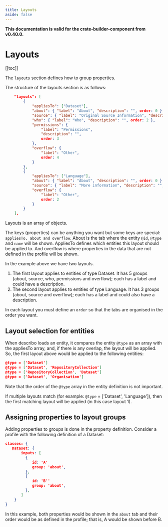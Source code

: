 ```yaml
---
title: Layouts
aside: false
---
```


**This documentation is valid for the crate-builder-component from v0.40.0.**

# Layouts

[[toc]]

The `layouts` section defines how to group properties.

The structure of the layouts section is as follows:

```JSON
    "layouts": [
        {
            "appliesTo": ["Dataset"],
            "about": { "label": "About", "description": "", order: 0 },
            "source": { "label": "Original Source Information", "description": "", order: 1 },
            "who": { "label": "Who", "description": "", order: 2 },
            "permissions": {
                "label": "Permissions",
                "description": "",
                order: 3
            },
            "overflow": {
                "label": "Other",
                order: 4
            }
        },
        {
            "appliesTo": ["Language"],
            "about": { "label": "About", "description": "", order: 0 },
            "source": { "label": "More information", "description": "", order: 1 },
            "overflow": {
                "label": "Other",
                order: 2
            }
        }
    ],
```

Layouts is an array of objects.

The keys (properties) can be anything you want but some keys are special:
`appliesTo, about and overflow`. About is the tab where the entity `@id`, `@type` and `name` will be
shown. AppliesTo defines which entities this layout should be applied to. And overflow is where
properties in the data that are not defined in the profile will be shown.

In the example above we have two layouts.

1. The first layout applies to entities of type Dataset. It has 5 groups (about, source, who,
   permissions and overflow); each has a label and could have a description.
2. The second layout applies to entities of type Language. It has 3 groups (about, source and
   overflow); each has a label and could also have a description.

In each layout you must define an `order` so that the tabs are organised in the order you want.

## Layout selection for entities

When describo loads an entity, it compares the entity `@type` as an array with the appliesTo array,
and, if there is any overlap, the layout will be applied. So, the first layout above would be
applied to the following entities:

```JSON
@type = ['Dataset']
@type = ['Dataset', 'RepositoryCollection']
@type = ['RepositoryCollection', 'Dataset']
@type = ['Dataset', 'Organisation']
```

Note that the order of the `@type` array in the entity definition is not important.

If multiple layouts match (for example: `@type` = ['Dataset', 'Language']), then the first matching
layout will be applied (in this case layout 1).

## Assigning properties to layout groups

Adding properties to groups is done in the property definition. Consider a profile with the
following definition of a Dataset:

```JSON
classes: {
   Dataset: {
       inputs: [
         {
            id: 'A'
            group: 'about',
         },
         {
            id: 'B''
            group: 'about',
         },
       ]
    }
}
```

In this example, both properties would be shown in the `about` tab and their order would be as
defined in the profile; that is, A would be shown before B.
